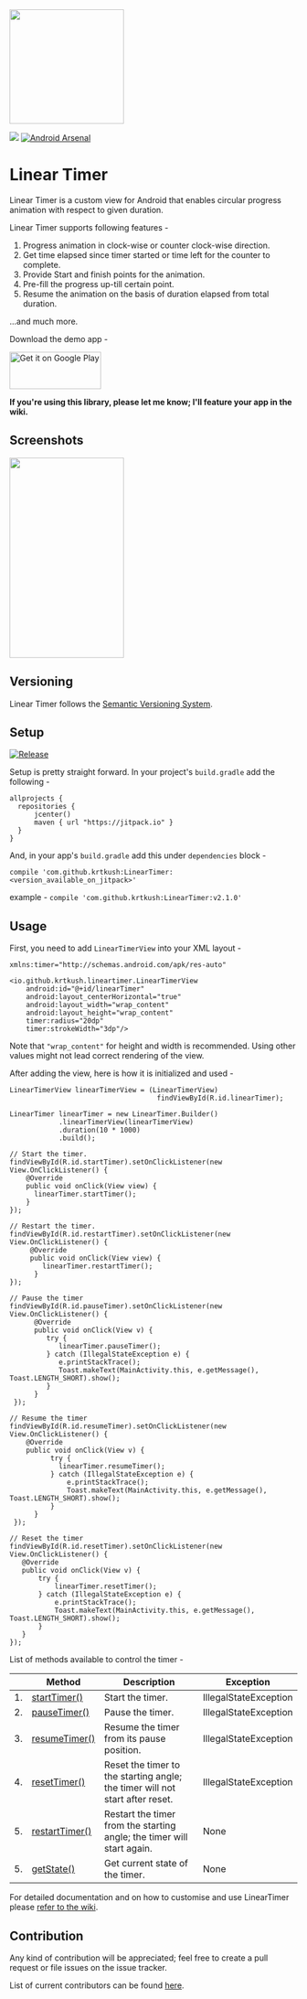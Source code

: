 <img src="https://raw.githubusercontent.com/krtkush/LinearTimer/master/lineartimer/src/main/res/drawable/high_res_icon.png" height="200" width="200"/> 

<a href="http://www.methodscount.com/?lib=com.github.krtkush%3ALinearTimer%3Av2.1.0"><img src="https://img.shields.io/badge/Methods and size-core: 165 | deps: 19164 | 31 KB-e91e63.svg"/></a> [![Android Arsenal](https://img.shields.io/badge/Android%20Arsenal-Linear%20Timer-brightgreen.svg?style=flat)](https://android-arsenal.com/details/1/4959)


# Linear Timer

Linear Timer is a custom view for Android that enables circular progress animation with respect to given duration.

Linear Timer supports following features -

1. Progress animation in clock-wise or counter clock-wise direction.
2. Get time elapsed since timer started or time left for the counter to complete.
3. Provide Start and finish points for the animation.
4. Pre-fill the progress up-till certain point.
5. Resume the animation on the basis of duration elapsed from total duration.

...and much more.

Download the demo app -

<a href='https://play.google.com/store/apps/details?id=io.github.krtkush.lineartimeproject&pcampaignid=MKT-Other-global-all-co-prtnr-py-PartBadge-Mar2515-1'><img alt='Get it on Google Play' src='https://play.google.com/intl/en_us/badges/images/generic/en_badge_web_generic.png' width="160" height="65"></a>

**If you're using this library, please let me know; I'll feature your app in the wiki.**

## Screenshots

<img src="https://raw.githubusercontent.com/krtkush/LinearTimer/master/Screenshots/demo.gif" width="200" height="350" />

## Versioning

Linear Timer follows the [Semantic Versioning System](http://semver.org/).

## Setup


[![Release](https://jitpack.io/v/krtkush/LinearTimer.svg)](https://jitpack.io/#krtkush/LinearTimer)

Setup is pretty straight forward. 
In your project's `build.gradle` add the following - 

    allprojects {
      repositories {
          jcenter()
          maven { url "https://jitpack.io" }
      }
    }
    
And, in your app's `build.gradle` add this under `dependencies` block -

    compile 'com.github.krtkush:LinearTimer:<version_available_on_jitpack>'
    
example - `compile 'com.github.krtkush:LinearTimer:v2.1.0'`

## Usage

First, you need to add `LinearTimerView` into your XML layout -

    xmlns:timer="http://schemas.android.com/apk/res-auto"

    <io.github.krtkush.lineartimer.LinearTimerView
        android:id="@+id/linearTimer"
        android:layout_centerHorizontal="true"
        android:layout_width="wrap_content"
        android:layout_height="wrap_content"
        timer:radius="20dp"
        timer:strokeWidth="3dp"/>

Note that `"wrap_content"` for height and width is recommended. Using other values might not lead correct rendering of the view.

After adding the view, here is how it is initialized and used -

    LinearTimerView linearTimerView = (LinearTimerView)
                                        findViewById(R.id.linearTimer);

    LinearTimer linearTimer = new LinearTimer.Builder()
                .linearTimerView(linearTimerView)
                .duration(10 * 1000)
                .build();

    // Start the timer.
    findViewById(R.id.startTimer).setOnClickListener(new View.OnClickListener() {
        @Override
        public void onClick(View view) {
          linearTimer.startTimer();
        }
    });

    // Restart the timer.
    findViewById(R.id.restartTimer).setOnClickListener(new View.OnClickListener() {
         @Override
         public void onClick(View view) {
            linearTimer.restartTimer();
          }
    });

    // Pause the timer
    findViewById(R.id.pauseTimer).setOnClickListener(new View.OnClickListener() {
          @Override
          public void onClick(View v) {
             try {
                linearTimer.pauseTimer();
             } catch (IllegalStateException e) {
                e.printStackTrace();
                Toast.makeText(MainActivity.this, e.getMessage(), Toast.LENGTH_SHORT).show();
             }
          }
     });

    // Resume the timer
    findViewById(R.id.resumeTimer).setOnClickListener(new View.OnClickListener() {
        @Override
        public void onClick(View v) {
              try {
                linearTimer.resumeTimer();
              } catch (IllegalStateException e) {
                  e.printStackTrace();
                  Toast.makeText(MainActivity.this, e.getMessage(), Toast.LENGTH_SHORT).show();
              }
          }
     });

    // Reset the timer
    findViewById(R.id.resetTimer).setOnClickListener(new View.OnClickListener() {
       @Override
       public void onClick(View v) {
           try {
               linearTimer.resetTimer();
           } catch (IllegalStateException e) {
               e.printStackTrace();
               Toast.makeText(MainActivity.this, e.getMessage(), Toast.LENGTH_SHORT).show();
           }
       }
    });
   
List of methods available to control the timer -


| | Method | Description | Exception |
|---|---|---|---|
|1.|[startTimer()](https://github.com/krtkush/LinearTimer/wiki/Usage#start)|Start the timer.|IllegalStateException|
|2.|[pauseTimer()](https://github.com/krtkush/LinearTimer/wiki/Usage#pause)|Pause the timer.|IllegalStateException|
|3.|[resumeTimer()](https://github.com/krtkush/LinearTimer/wiki/Usage#resume)|Resume the timer from its pause position.|IllegalStateException|
|4.|[resetTimer()](https://github.com/krtkush/LinearTimer/wiki/Usage#reset)|Reset the timer to the starting angle; the timer will not start after reset.|IllegalStateException|
|5.|[restartTimer()](https://github.com/krtkush/LinearTimer/wiki/Usage#restart)|Restart the timer from the starting angle; the timer will start again.|None|
|5.|[getState()](https://github.com/krtkush/LinearTimer/wiki/Usage#timer-states)|Get current state of the timer.|None|

For detailed documentation and on how to customise and use LinearTimer please [refer to the wiki](https://github.com/krtkush/LinearTimer/wiki).

## Contribution

Any kind of contribution will be appreciated; feel free to create a pull request or file issues on the issue tracker.

List of current contributors can be found [here](https://github.com/krtkush/LinearTimer/graphs/contributors).
